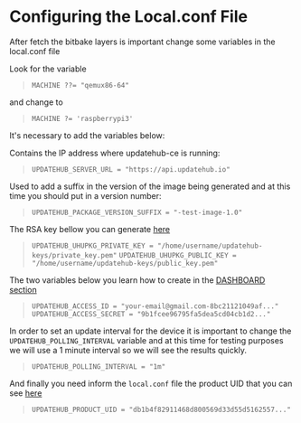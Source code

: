 # Configuring the Local.conf File


After fetch the bitbake layers is important change some variables in the local.conf file

Look for the variable    

>`MACHINE ??= "qemux86-64"`       

and change to    

>`MACHINE ?= 'raspberrypi3'`

It's necessary to add the variables below:

Contains the IP address where updatehub-ce is running:
>`UPDATEHUB_SERVER_URL = "https://api.updatehub.io"`   

Used to add a suffix in the version of the image being generated and at this time you should put in a version number:
>`UPDATEHUB_PACKAGE_VERSION_SUFFIX = "-test-image-1.0"`   

The RSA key bellow you can generate [here](../integration/generating-a-rsa-key.md)
>`UPDATEHUB_UHUPKG_PRIVATE_KEY = "/home/username/updatehub-keys/private_key.pem"`
>`UPDATEHUB_UHUPKG_PUBLIC_KEY = "/home/username/updatehub-keys/public_key.pem"`   

The two variables below you learn how to create in the [DASHBOARD section](../dashboard/access-key.md)
>`UPDATEHUB_ACCESS_ID = "your-email@gmail.com-8bc21121049af..."`    
>`UPDATEHUB_ACCESS_SECRET = "9b1fcee96795fa5dea5cd04cb1d2..."`   

In order to set an update interval for the device it is important to change the `UPDATEHUB_POLLING_INTERVAL` variable and at this time for testing purposes we will use a 1 minute interval so we will see the results quickly.    

>`UPDATEHUB_POLLING_INTERVAL = "1m"`    

And finally you need inform the `local.conf` file the product UID that you can see [here](../integration/create-a-product.md)
>`UPDATEHUB_PRODUCT_UID = "db1b4f82911468d800569d33d55d5162557..."`   
